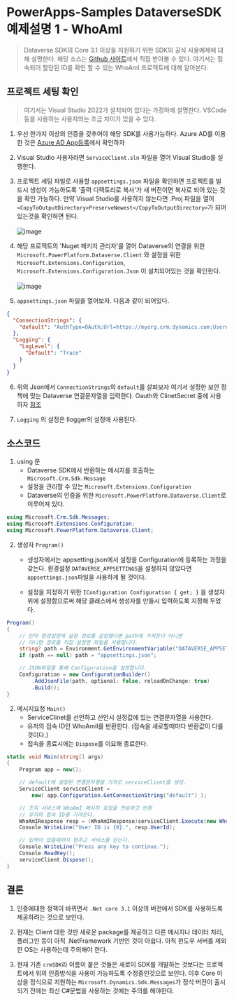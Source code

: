 # PowerApps-Samples DataverseSDK 예제설명 1 - WhoAmI
> Dataverse SDK의 Core 3.1 이상을 지원하기 위한 SDK의 공식 사용예제에 대해 설명한다. 해당 소스는 [Github 사이트](https://github.com/microsoft/PowerApps-Samples/tree/master/cds/orgsvc/C%23-NETCore/ServiceClient)에서 직접 받아볼 수 있다. 여기서는  접속되어 할당된 ID를 확인 할 수 있는 WhoAmI 프로젝트에 대해 알아본다.

## 프로젝트 세팅 확인
>여기서는 Visual Studio 2022가 설치되어 있다는 가정하에 설명한다. VSCode등을 사용하는 사용자와는 조금 차이가 있을 수 있다.

1. 우선 한가지 이상의 인증을 갖추어야 해당 SDK를 사용가능하다. Azure AD를 이용한 것은 [Azure AD App등록](https://github.com/nanenchanga53/PowerPlatforms/blob/main/%EB%A7%88%EC%9D%B4%ED%81%AC%EB%A1%9C%EC%86%8C%ED%94%84%ED%8A%B8365%EA%B4%80%EB%A6%AC%EC%84%BC%ED%84%B0/OAuth%EB%93%B1%EB%A1%9D%EC%9D%84%EC%9C%84%ED%95%9C%EC%95%B1%EB%93%B1%EB%A1%9D.md)에서 확인하자

2. Visual Studio 사용자라면 `ServiceClient.sln` 파일을 열어 Visual Studio를 실행한다.

3. 프로젝트 세팅 파일로 사용할 `appsettings.json` 파일을 확인하면 프로젝트를 빌드시 생성이 가능하도록 '출력 디렉토리로 복사'가 새 버전이면 복사로 되어 있는 것을 확인 가능하다. 만약 Visual Studio를 사용하지 않는다면 .Proj 파일을 열어 `<CopyToOutputDirectory>PreserveNewest</CopyToOutputDirectory>`가 되어있는것을 확인하면 된다. <br><br>![image](https://user-images.githubusercontent.com/39551265/174945190-241c5247-c800-44ec-97fd-5bd1de7ef7f3.png)<br>

4. 해당 프로젝트의 'Nuget 패키지 관리자'를 열어 Dataverse의 연결을 위한 `Microsoft.PowerPlatform.Dataverse.Client` 와 설정을 위한 `Microsoft.Extensions.Configuration`, `Microsoft.Extensions.Configuration.Json` 이 설치되어있는 것을 확인한다.<br><br>![image](https://user-images.githubusercontent.com/39551265/174945886-7b4c34ed-e2c1-44b6-9357-3fa0b35bf925.png)<br>

5. `appsettings.json` 파일을 열어보자. 다음과 같이 되어있다.

```json
{
  "ConnectionStrings": {
    "default": "AuthType=OAuth;Url=https://myorg.crm.dynamics.com;Username=someone@myorg.onmicrosoft.com;RedirectUri=http://localhost;AppId=51f81489-12ee-4a9e-aaae-a2591f45987d;LoginPrompt=Auto"
  },
  "Logging": {
    "LogLevel": {
      "Default": "Trace"
    }
  }
}
```

6. 위의 Json에서 `ConnectionStrings`의 `default`를 살펴보자 여기서 설정한 보안 정책에 맞는 Dataverse 연결문자열을 입력한다. Oauth와 ClinetSecret 중에 사용하자 [참조](https://docs.microsoft.com/ko-kr/power-apps/developer/data-platform/xrm-tooling/use-connection-strings-xrm-tooling-connect)

7. `Logging` 의 설정은 Ilogger의 설정에 사용된다.

## 소스코드

1. using 문
    * Dataverse SDK에서 반환하는 메시지를 호출하는 `Microsoft.Crm.Sdk.Message`
    * 설정을 관리할 수 있는 `Microsoft.Extensions.Configuration`
    * Dataverse의 인증을 위한 `Microsoft.PowerPlatform.Dataverse.Client`로 이루어져 있다.

```c#
using Microsoft.Crm.Sdk.Messages;
using Microsoft.Extensions.Configuration;
using Microsoft.PowerPlatform.Dataverse.Client;
```

2. 생성자 `Program()`
    * 생성자에서는 appsetting.json에서 설정을 Configuration에 등록하는 과정을 갖는다. 환경설정 `DATAVERSE_APPSETTINGS`을 설정하지 않았다면 `appsettings.json`파일을 사용하게 될 것이다.

    * 설정을 지정하기 위한 `IConfiguration Configuration { get; }` 을 생성자 위에 설정함으로써 해당 클래스에서 생성자를 만들시 입력하도록 지정해 두었다.

```c#
Program()
{
    // 만약 환경설정에 설정 경로를 설정했다면 path에 가져온다 아니면
    // 아니면 경로를 직접 설정한 파일을 사용합니다.
    string? path = Environment.GetEnvironmentVariable("DATAVERSE_APPSETTINGS");
    if (path == null) path = "appsettings.json";

    // JSON파일을 통해 Configuration을 설정합니다.
    Configuration = new ConfigurationBuilder()
        .AddJsonFile(path, optional: false, reloadOnChange: true)
        .Build();
}
```

2. 메시지요청 `Main()`
    * ServiceClinet를 선언하고 선언시 설정값에 있는 연결문자열을 사용한다.
    * 유저의 접속 ID인 WhoAmiI를 반환한다. (접속을 새로할때마다 반환값이 다를 것이다.)
    * 접속을 종료시에는 `Dispose`를 이요해 종료한다.

```c#
static void Main(string[] args)
{
    Program app = new();

    // default에 설정된 연결문자열을 가져오 serviceClient를 생성.
    ServiceClient serviceClient = 
        new( app.Configuration.GetConnectionString("default") );

    // 조직 서비스에 WhoAmI 메시지 요청을 전송하고 반환  
    // 유저의 접속 ID를 가져온다.
    WhoAmIResponse resp = (WhoAmIResponse)serviceClient.Execute(new WhoAmIRequest());
    Console.WriteLine("User ID is {0}.", resp.UserId);

    // 입력이 있을때까지 멈추고 서비스를 닫는다.
    Console.WriteLine("Press any key to continue.");
    Console.ReadKey();
    serviceClient.Dispose();
}
```


## 결론

1. 인증에대한 정책이 바뀌면서 `.Net core 3.1` 이상의 버전에서 SDK를 사용하도록 제공하려는 것으로 보인다.

2. 현재는 Client 대한 것만 새로운 package를 제공하고 다른 메시지나 데이터 처리, 플러그인 등이 아직 .NetFramework 기반인 것이 아쉽다. 아직 윈도우 서버를 제외한 OS는 사용하는데 주의해야 한다.

3. 현재 기존 `crmSDK`라 이름이 붙은 것들은 새로이 SDK를 개발하는 것보다는 프로젝트에서 위의 인증방식을 사용이 가능하도록 수정중인것으로 보인다. 이후 Core 이상을 정식으로 지원하는 `Microsoft.Dynamics.Sdk.Messages`가 정식 버전이 출시되기 전에는 최신 C#문법을 사용하는 것에는 주의를 해야한다.